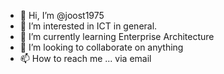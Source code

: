 - 👋 Hi, I’m @joost1975
- 👀 I’m interested in ICT in general.
- 🌱 I’m currently learning Enterprise Architecture 
- 💞️ I’m looking to collaborate on anything 
- 📫 How to reach me ... via email 

<!---
joost1975/joost1975 is a ✨ special ✨ repository because its `README.md` (this file) appears on your GitHub profile.
You can click the Preview link to take a look at your changes.
--->
